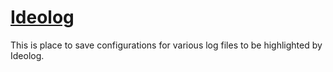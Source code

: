 # [Ideolog](https://plugins.jetbrains.com/plugin/9746-ideolog)
This is place to save configurations for various log files to be highlighted by Ideolog.

